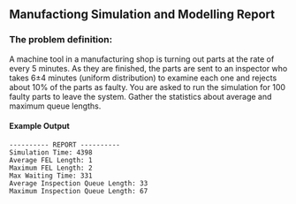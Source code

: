 ## Manufactiong Simulation and Modelling Report
### The problem definition:
A machine tool in a manufacturing shop is turning out parts at the rate of every 5 minutes. As they are finished, the parts are sent to an inspector who takes 6±4 minutes (uniform distribution) to examine each one and rejects about 10% of the parts as faulty. You are asked to run the simulation for 100 faulty parts to leave the system. Gather the statistics about average and maximum queue lengths.

#### Example Output
```
---------- REPORT ----------
Simulation Time: 4398
Average FEL Length: 1
Maximum FEL Length: 2
Max Waiting Time: 331
Average Inspection Queue Length: 33
Maximum Inspection Queue Length: 67
```

